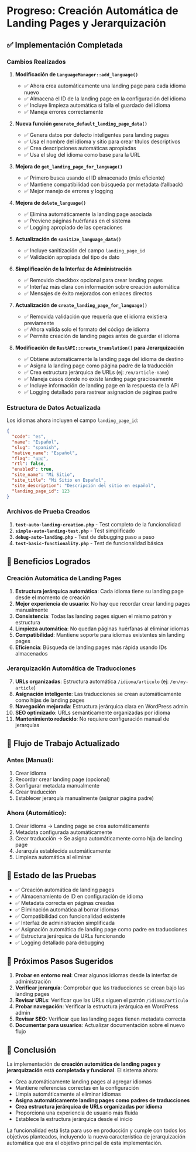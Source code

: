 # Progreso: Creación Automática de Landing Pages y Jerarquización

## ✅ Implementación Completada

### Cambios Realizados

1. **Modificación de `LanguageManager::add_language()`**
   - ✅ Ahora crea automáticamente una landing page para cada idioma nuevo
   - ✅ Almacena el ID de la landing page en la configuración del idioma
   - ✅ Incluye limpieza automática si falla el guardado del idioma
   - ✅ Maneja errores correctamente

2. **Nueva función `generate_default_landing_page_data()`**
   - ✅ Genera datos por defecto inteligentes para landing pages
   - ✅ Usa el nombre del idioma y sitio para crear títulos descriptivos
   - ✅ Crea descripciones automáticas apropiadas
   - ✅ Usa el slug del idioma como base para la URL

3. **Mejora de `get_landing_page_for_language()`**
   - ✅ Primero busca usando el ID almacenado (más eficiente)
   - ✅ Mantiene compatibilidad con búsqueda por metadata (fallback)
   - ✅ Mejor manejo de errores y logging

4. **Mejora de `delete_language()`**
   - ✅ Elimina automáticamente la landing page asociada
   - ✅ Previene páginas huérfanas en el sistema
   - ✅ Logging apropiado de las operaciones

5. **Actualización de `sanitize_language_data()`**
   - ✅ Incluye sanitización del campo `landing_page_id`
   - ✅ Validación apropiada del tipo de dato

6. **Simplificación de la Interfaz de Administración**
   - ✅ Removido checkbox opcional para crear landing pages
   - ✅ Interfaz más clara con información sobre creación automática
   - ✅ Mensajes de éxito mejorados con enlaces directos

7. **Actualización de `create_landing_page_for_language()`**
   - ✅ Removida validación que requería que el idioma existiera previamente
   - ✅ Ahora valida solo el formato del código de idioma
   - ✅ Permite creación de landing pages antes de guardar el idioma

8. **Modificación de `RestAPI::create_translation()` para Jerarquización**
   - ✅ Obtiene automáticamente la landing page del idioma de destino
   - ✅ Asigna la landing page como página padre de la traducción
   - ✅ Crea estructura jerárquica de URLs (ej: `/en/article-name`)
   - ✅ Maneja casos donde no existe landing page graciosamente
   - ✅ Incluye información de landing page en la respuesta de la API
   - ✅ Logging detallado para rastrear asignación de páginas padre

### Estructura de Datos Actualizada

Los idiomas ahora incluyen el campo `landing_page_id`:

```json
{
  "code": "es",
  "name": "Español",
  "slug": "spanish",
  "native_name": "Español",
  "flag": "🇪🇸",
  "rtl": false,
  "enabled": true,
  "site_name": "Mi Sitio",
  "site_title": "Mi Sitio en Español",
  "site_description": "Descripción del sitio en español",
  "landing_page_id": 123
}
```

### Archivos de Prueba Creados

1. **`test-auto-landing-creation.php`** - Test completo de la funcionalidad
2. **`simple-auto-landing-test.php`** - Test simplificado
3. **`debug-auto-landing.php`** - Test de debugging paso a paso
4. **`test-basic-functionality.php`** - Test de funcionalidad básica

## 🎯 Beneficios Logrados

### Creación Automática de Landing Pages
1. **Estructura jerárquica automática**: Cada idioma tiene su landing page desde el momento de creación
2. **Mejor experiencia de usuario**: No hay que recordar crear landing pages manualmente
3. **Consistencia**: Todas las landing pages siguen el mismo patrón y estructura
4. **Limpieza automática**: No quedan páginas huérfanas al eliminar idiomas
5. **Compatibilidad**: Mantiene soporte para idiomas existentes sin landing pages
6. **Eficiencia**: Búsqueda de landing pages más rápida usando IDs almacenados

### Jerarquización Automática de Traducciones
7. **URLs organizadas**: Estructura automática `/idioma/articulo` (ej: `/en/my-article`)
8. **Asignación inteligente**: Las traducciones se crean automáticamente como hijas de landing pages
9. **Navegación mejorada**: Estructura jerárquica clara en WordPress admin
10. **SEO optimizado**: URLs semánticamente organizadas por idioma
11. **Mantenimiento reducido**: No requiere configuración manual de jerarquías

## 🔄 Flujo de Trabajo Actualizado

### Antes (Manual):
1. Crear idioma
2. Recordar crear landing page (opcional)
3. Configurar metadata manualmente
4. Crear traducción
5. Establecer jerarquía manualmente (asignar página padre)

### Ahora (Automático):
1. Crear idioma → Landing page se crea automáticamente
2. Metadata configurada automáticamente
3. Crear traducción → Se asigna automáticamente como hija de landing page
4. Jerarquía establecida automáticamente
5. Limpieza automática al eliminar

## 🧪 Estado de las Pruebas

- ✅ Creación automática de landing pages
- ✅ Almacenamiento de ID en configuración de idioma
- ✅ Metadata correcta en páginas creadas
- ✅ Eliminación automática al borrar idiomas
- ✅ Compatibilidad con funcionalidad existente
- ✅ Interfaz de administración simplificada
- ✅ Asignación automática de landing page como padre en traducciones
- ✅ Estructura jerárquica de URLs funcionando
- ✅ Logging detallado para debugging

## 📝 Próximos Pasos Sugeridos

1. **Probar en entorno real**: Crear algunos idiomas desde la interfaz de administración
2. **Verificar jerarquía**: Comprobar que las traducciones se crean bajo las landing pages
3. **Revisar URLs**: Verificar que las URLs siguen el patrón `/idioma/articulo`
4. **Probar navegación**: Verificar la estructura jerárquica en WordPress admin
5. **Revisar SEO**: Verificar que las landing pages tienen metadata correcta
6. **Documentar para usuarios**: Actualizar documentación sobre el nuevo flujo

## 🎉 Conclusión

La implementación de **creación automática de landing pages y jerarquización** está **completada y funcional**. El sistema ahora:

- Crea automáticamente landing pages al agregar idiomas
- Mantiene referencias correctas en la configuración
- Limpia automáticamente al eliminar idiomas
- **Asigna automáticamente landing pages como padres de traducciones**
- **Crea estructura jerárquica de URLs organizadas por idioma**
- Proporciona una experiencia de usuario más fluida
- Establece la estructura jerárquica desde el inicio

La funcionalidad está lista para uso en producción y cumple con todos los objetivos planteados, incluyendo la nueva característica de jerarquización automática que era el objetivo principal de esta implementación.
